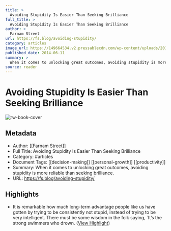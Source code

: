 ```yaml
---
title: >
  Avoiding Stupidity Is Easier Than Seeking Brilliance
full_title: >
  Avoiding Stupidity Is Easier Than Seeking Brilliance
author: >
  Farnam Street
url: https://fs.blog/avoiding-stupidity/
category: articles
image_url: https://149664534.v2.pressablecdn.com/wp-content/uploads/2014/06/Avoiding-Stupidity.png
published_date: 2014-06-11
summary: >
  When it comes to unlocking great outcomes, avoiding stupidity is more reliable than seeking brilliance.
source: reader
---
```

# Avoiding Stupidity Is Easier Than Seeking Brilliance

![rw-book-cover](https://149664534.v2.pressablecdn.com/wp-content/uploads/2014/06/Avoiding-Stupidity.png)

## Metadata
- Author: [[Farnam Street]]
- Full Title: Avoiding Stupidity Is Easier Than Seeking Brilliance
- Category: #articles
- Document Tags: [[decision-making]] [[personal-growth]] [[productivity]] 
- Summary: When it comes to unlocking great outcomes, avoiding stupidity is more reliable than seeking brilliance.
- URL: https://fs.blog/avoiding-stupidity/

## Highlights
- It is remarkable how much long-term advantage people like us have gotten by trying to be consistently not stupid, instead of trying to be very intelligent. There must be some wisdom in the folk saying, `It’s the strong swimmers who drown. ([View Highlight](https://read.readwise.io/read/01hj9tb5snn7vf0v3fyzj3vzge))


